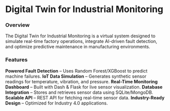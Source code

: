 # Digital Twin for Industrial Monitoring
### Overview
The Digital Twin for Industrial Monitoring is a virtual system designed to simulate real-time factory operations, integrate AI-driven fault detection, and optimize predictive maintenance in manufacturing environments.

### Features
**Powered Fault Detection** – Uses Random Forest/XGBoost to predict machine failures.
**IoT Data Simulation** – Generates synthetic sensor readings for temperature, vibration, and pressure. 
**Real-Time Monitoring Dashboard** – Built with Dash & Flask for live sensor visualization.
**Database Integration** – Stores and retrieves sensor data using SQLite/MongoDB.
**Scalable API** – REST API for fetching real-time sensor data.
**Industry-Ready Design** – Optimized for Industry 4.0 applications.